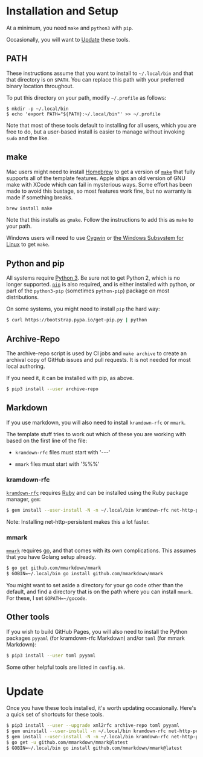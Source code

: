 # Installation and Setup

At a minimum, you need `make` and `python3` with `pip`.

Occasionally, you will want to [Update](#update) these tools.


## PATH

These instructions assume that you want to install to `~/.local/bin` and that
that directory is on `$PATH`.  You can replace this path with your preferred
binary location throughout.

To put this directory on your path, modify `~/.profile` as follows:

```
$ mkdir -p ~/.local/bin
$ echo 'export PATH="${PATH}:~/.local/bin"' >> ~/.profile
```

Note that most of these tools default to installing for all users, which you are
free to do, but a user-based install is easier to manage without invoking
`sudo` and the like.


## make

Mac users might need to install [Homebrew](https://brew.sh) to get a version of
[`make`](https://www.gnu.org/software/make/) that fully supports all of the template
features.  Apple ships an old version of GNU make with XCode which can fail in
mysterious ways.  Some effort has been made to avoid this bustage, so most
features work fine, but no warranty is made if something breaks.

```sh
brew install make
```

Note that this installs as `gmake`.  Follow the instructions to add this as
`make` to your path.

Windows users will need to use [Cygwin](http://cygwin.org/) or [the Windows
Subsystem for Linux](https://docs.microsoft.com/en-us/windows/wsl/install-win10)
to get `make`.


## Python and pip

All systems require [Python 3](https://www.python.org/). Be sure not to get Python 2, which is no
longer supported. [`pip`](https://pip.pypa.io/en/stable/installing/) is also required, and is
either installed with python, or part of the `python3-pip` (sometimes `python-pip`) package on most
distributions.

On some systems, you might need to install `pip` the hard way:

```sh
$ curl https://bootstrap.pypa.io/get-pip.py | python
```


## Archive-Repo

The archive-repo script is used by CI jobs and `make archive` to create an
archival copy of GitHub issues and pull requests.  It is not needed for most
local authoring.

If you need it, it can be installed with pip, as above.

```sh
$ pip3 install --user archive-repo
```


## Markdown

If you use markdown, you will also need to install `kramdown-rfc` or `mmark`.

The template stuff tries to work out which of these you are working with based
on the first line of the file:

* `kramdown-rfc` files must start with '---'

* `mmark` files must start with '%%%'

### kramdown-rfc

[`kramdown-rfc`](https://github.com/cabo/kramdown-rfc) requires
[Ruby](https://www.ruby-lang.org/) and can be installed using the Ruby package
manager, `gem`:

```sh
$ gem install --user-install -N -n ~/.local/bin kramdown-rfc net-http-persistent
```

Note: Installing net-http-persistent makes this a lot faster.


### mmark

[`mmark`](https://github.com/mmarkdown/mmark) requires
[go](https://golang.org/), and that comes with its own complications.  This
assumes that you have Golang setup already.

```sh
$ go get github.com/mmarkdown/mmark
$ GOBIN=~/.local/bin go install github.com/mmarkdown/mmark
```

You might want to set aside a directory for your go code other than the default,
and find a directory that is on the path where you can install `mmark`.  For
these, I set `GOPATH=~/gocode`.


## Other tools

If you wish to build GitHub Pages, you will also need to install the Python packages
`pyyaml` (for kramdown-rfc Markdown) and/or `toml` (for mmark Markdown):

```sh
$ pip3 install --user toml pyyaml
```

Some other helpful tools are listed in `config.mk`.

# Update

Once you have these tools installed, it's worth updating occasionally.  Here's a
quick set of shortcuts for these tools.

```sh
$ pip3 install --user --upgrade xml2rfc archive-repo toml pyyaml
$ gem uninstall --user-install -n ~/.local/bin kramdown-rfc net-http-persistent
$ gem install --user-install -N -n ~/.local/bin kramdown-rfc net-http-persistent
$ go get -u github.com/mmarkdown/mmark@latest
$ GOBIN=~/.local/bin go install github.com/mmarkdown/mmark@latest
```
